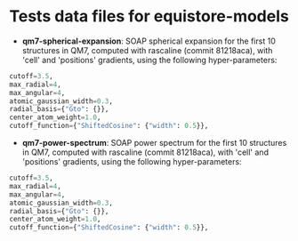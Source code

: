 # Tests data files for equistore-models

- **qm7-spherical-expansion**: SOAP spherical expansion for the first 10
  structures in QM7, computed with rascaline (commit 81218aca), with 'cell'
  and 'positions' gradients, using the following hyper-parameters:

```py
cutoff=3.5,
max_radial=4,
max_angular=4,
atomic_gaussian_width=0.3,
radial_basis={"Gto": {}},
center_atom_weight=1.0,
cutoff_function={"ShiftedCosine": {"width": 0.5}},
```



- **qm7-power-spectrum**: SOAP power spectrum for the first 10 structures in
  QM7, computed with rascaline (commit 81218aca), with 'cell' and 'positions'
  gradients, using the following hyper-parameters:

```py
cutoff=3.5,
max_radial=4,
max_angular=4,
atomic_gaussian_width=0.3,
radial_basis={"Gto": {}},
center_atom_weight=1.0,
cutoff_function={"ShiftedCosine": {"width": 0.5}},
```
